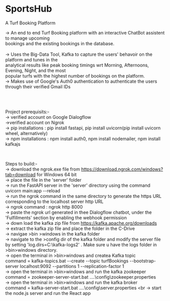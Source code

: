 # SportsHub
A Turf Booking Platform <br>

-> An end to end Turf Booking platform with an interactive ChatBot assistent to manage upcoming  <br>
bookings and the existing bookings in the database. <br>
<br>
-> Uses the Big-Data Tool, Kafka to capture the users' behavoir on the platform and tunes in the  <br>
analytical results like peak booking timings wrt Morning, Afternoons, Evening, Night, and the most <br>
popular turfs with the highest number of bookings on the platform.  <br>
-> Makes use of Google's Auth0 authentication to authenticate the users through their verified Gmail IDs <br>

<br>
<br>

Project prerequisits:- <br>
-> verified account on Google Dialogflow <br>
->verified account on Ngrok <br>
-> pip installations : pip install fastapi, pip install uvicorn(pip install uvicorn wheel, alternatively) <br>
-> npm installations : npm install auth0, npm install nodemailer, npm install kafkajs <br>

<br>

Steps to build:- <br>
-> download the ngrok.exe file from https://download.ngrok.com/windows?tab=download for Windows 64 bit <br>
-> place the file in the 'server' folder <br>
-> run the FastAPI server in the 'server' directory using the command uvicorn main:app --reload <br>
-> run the ngrok command in the same directory to generate the https URL corresponding to the localhost server http URL <br>
-> ngrok command : ngrok http 8000 <br>
-> paste the ngrok url generated in thee Dialogflow chatbot, under the 'Fulfillments' section by enabling the webhook permission <br>
-> down load the kafka zip file from https://kafka.apache.org/downloads <br>
-> extract the kafka zip file and place the folder in the C-Drive <br>
-> navigae >bin >windows in the kafka folder <br>
-> navigate to the >config dir of the kafka folder and modify the server file by setting 'log.dirs=C:\kafka-logs2' . Make sure u have the logs folder in >bin>windows directory. <br>
-> open the terminal in >bin>windows and createa Kafka topic <br>
       command = kafka-topics.bat --create --topic turfBookings --bootstrap-server localhost:9092 --partitions 1 --replication-factor 1 <br>
-> open the terminal in >bin>windows and run the kafka zookeeper <br>
       command = zookeeper-server-start.bat ..\..\config\zookeeper.properties <br>
-> open the terminal in >bin>windows and run the kafka broker <br>
       command = kafka-server-start.bat ..\..\config\server.properties <br
-> start the node.js server and run the React app
